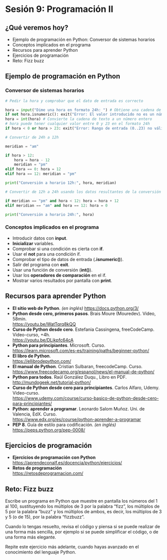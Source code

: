 ﻿# Sesión 9: Programación II

## ¿Qué veremos hoy?
- Ejemplo de programación en Python: Conversor de sistemas horarios
- Conceptos implicados en el programa
- Recursos para aprender Python
- Ejercicios de programación
- Reto: Fizz buzz

## Ejemplo de programación en Python

### Conversor de sistemas horarios

``` Python
# Pedir la hora y comprobar que el dato de entrada es correcto

hora = input("Dime una hora en formato 24h: ") # Obtiene una cadena de texto
if not hora.isnumeric(): exit("Error: El valor introducido no es un número.")
hora = int(hora) # Convierte la cadena de texto a un número entero
# hora puede tener cualquier valor entre 0 y 23 en el formato 24h
if hora < 0 or hora > 23: exit("Error: Rango de entrada (0..23) no válido.")

# Convertir de 24h a 12h

meridian = "am"

if hora > 12:
    hora = hora - 12
    meridian = "pm"
elif hora == 0: hora = 12
elif hora == 12: meridian = "pm"

print("Conversión a horario 12h:", hora, meridian)

# Convertir de 12h a 24h usando los datos resultantes de la conversión anterior

if meridian == "pm" and hora < 12: hora = hora + 12
elif meridian == "am" and hora == 12: hora = 0

print("Conversión a horario 24h:", hora)
```

### Conceptos implicados en el programa

- Introducir datos con **input**.
- **Inicializar** variables.
- Comprobar si una condición es cierta con **if**.
- Usar el **not** para una condición if.
- Comprobar el tipo de datos de entrada (**.isnumeric()**).
- Salir del programa con **exit**.
- Usar una función de conversión (**int()**).
- Usar los **operadores de comparación** en el if.
- Mostrar varios resultados por pantalla con **print**.

## Recursos para aprender Python

- **El sitio web de Python**. *(en inglés)*
  <https://docs.python.org/3/>
- **Python desde cero, primeros pasos**. Brais Moure (Mouredev). Video,  58min.  
  <https://youtu.be/WatTqrq8kQQ>
- **Curso de Python desde cero**. Estefania Cassingena, freeCodeCamp. Video-curso, +4h.  
  <https://youtu.be/DLikpfc64cA>
- **Python para principiantes**. Microsoft. Curso.  
  <https://learn.microsoft.com/es-es/training/paths/beginner-python/>
- **El libro de Python**.  
  <https://ellibrodepython.com/>
- **El manual de Python**. Cristian Sulbaran, freecodeCamp. Curso.  
  <https://www.freecodecamp.org/espanol/news/el-manual-de-python/>
- **Python para todos**. Raúl González Duqu., Libro en PDF.  
  <http://mundogeek.net/tutorial-python/>
- **Curso de Python desde cero para principiantes**. Carlos Alfaro, Udemy. Video-curso.  
  <https://www.udemy.com/course/curso-basico-de-python-desde-cero-para-principiantes/>
- **Python: aprender a programar**. Leonardo Salom Muñoz. Uni. de Valencia, EdX. Curso.  
  <https://www.edx.org/es/course/python-aprender-a-programar>
- **PEP 8**. Guía de estilo para codificación. *(en inglés)*  
  <https://peps.python.org/pep-0008/>

## Ejercicios de programación

- **Ejercicios de programación con Python**  
  <https://aprendeconalf.es/docencia/python/ejercicios/>
- **Retos de programación**  
  <https://retosdeprogramacion.com/>

## Reto: Fizz buzz

Escribe un programa en Python que muestre en pantalla los números del 1 al 100, sustituyendo los múltiplos de 3 por la palabra “fizz”, los múltiplos de 5 por la palabra “buzz” y los múltiplos de ambos, es decir, los múltiplos de 3 y 5 (o de 15), por la palabra “fizzbuzz”.

Cuando lo tengas resuelto, revisa el código y piensa si se puede realizar de una forma más sencilla, por ejemplo si se puede simplificar el código, o de una forma más elegante.

Repite este ejercicio más adelante, cuando hayas avanzado en el conocimiento del lenguaje Python.
